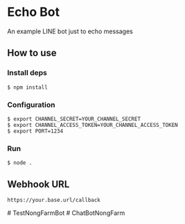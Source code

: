 # Echo Bot

An example LINE bot just to echo messages

## How to use

### Install deps

``` shell
$ npm install
```

### Configuration

``` shell
$ export CHANNEL_SECRET=YOUR_CHANNEL_SECRET
$ export CHANNEL_ACCESS_TOKEN=YOUR_CHANNEL_ACCESS_TOKEN
$ export PORT=1234
```

### Run

``` shell
$ node .
```

## Webhook URL

```
https://your.base.url/callback
```
#   T e s t N o n g F a r m B o t  
 #   C h a t B o t N o n g F a r m  
 